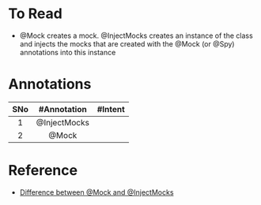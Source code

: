 # To Read
* @Mock creates a mock. @InjectMocks creates an instance of the class and injects the mocks that are created with the @Mock (or @Spy) annotations into this instance

# Annotations
|SNo| #Annotation  | #Intent |
| :---:| :---: | :---: | 
| 1 |@InjectMocks | |
| 2 |@Mock | |

# Reference
* [Difference between @Mock and @InjectMocks](https://stackoverflow.com/questions/16467685/difference-between-mock-and-injectmocks)



